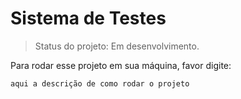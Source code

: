 <h1>Sistema de Testes</h1>

> Status do projeto: Em desenvolvimento.

Para rodar esse projeto em sua máquina, favor digite:

```
aqui a descrição de como rodar o projeto
```
